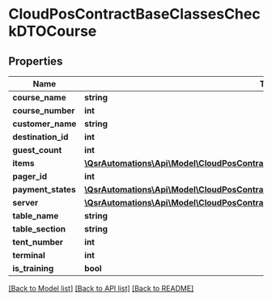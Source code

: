 # CloudPosContractBaseClassesCheckDTOCourse

## Properties
Name | Type | Description | Notes
------------ | ------------- | ------------- | -------------
**course_name** | **string** |  | [optional] 
**course_number** | **int** |  | [optional] 
**customer_name** | **string** |  | [optional] 
**destination_id** | **int** |  | [optional] 
**guest_count** | **int** |  | [optional] 
**items** | [**\QsrAutomations\Api\Model\CloudPosContractBaseClassesCheckDTOItem[]**](CloudPosContractBaseClassesCheckDTOItem.md) |  | [optional] 
**pager_id** | **int** |  | [optional] 
**payment_states** | [**\QsrAutomations\Api\Model\CloudPosContractBaseClassesCheckDTOCoursePaymentState[]**](CloudPosContractBaseClassesCheckDTOCoursePaymentState.md) |  | [optional] 
**server** | [**\QsrAutomations\Api\Model\CloudPosContractBaseClassesCheckDTOServer**](CloudPosContractBaseClassesCheckDTOServer.md) |  | [optional] 
**table_name** | **string** |  | [optional] 
**table_section** | **string** |  | [optional] 
**tent_number** | **int** |  | [optional] 
**terminal** | **int** |  | [optional] 
**is_training** | **bool** |  | [optional] 

[[Back to Model list]](../README.md#documentation-for-models) [[Back to API list]](../README.md#documentation-for-api-endpoints) [[Back to README]](../README.md)


